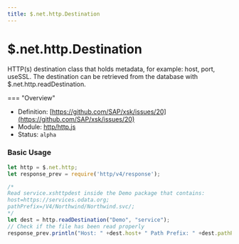 ```yaml
---
title: $.net.http.Destination
---
```


$.net.http.Destination
===

HTTP(s) destination class that holds metadata, for example: host, port, useSSL. The destination can be retrieved from the database with $.net.http.readDestination.

=== "Overview"
- Definition: [https://github.com/SAP/xsk/issues/20](https://github.com/SAP/xsk/issues/20)
- Module: [http/http.js](https://github.com/SAP/xsk/tree/main/modules/api/api-xsjs/src/main/resources/xsk/http/http.js)
- Status: `alpha`

### Basic Usage

```javascript
let http = $.net.http;
let response_prev = require('http/v4/response');

/*
Read service.xshttpdest inside the Demo package that contains:
host=https://services.odata.org;
pathPrefix=/V4/Northwind/Northwind.svc/;
*/
let dest = http.readDestination("Demo", "service");
// Check if the file has been read properly
response_prev.println("Host: " +dest.host+ " Path Prefix: " +dest.pathPrefix);
```